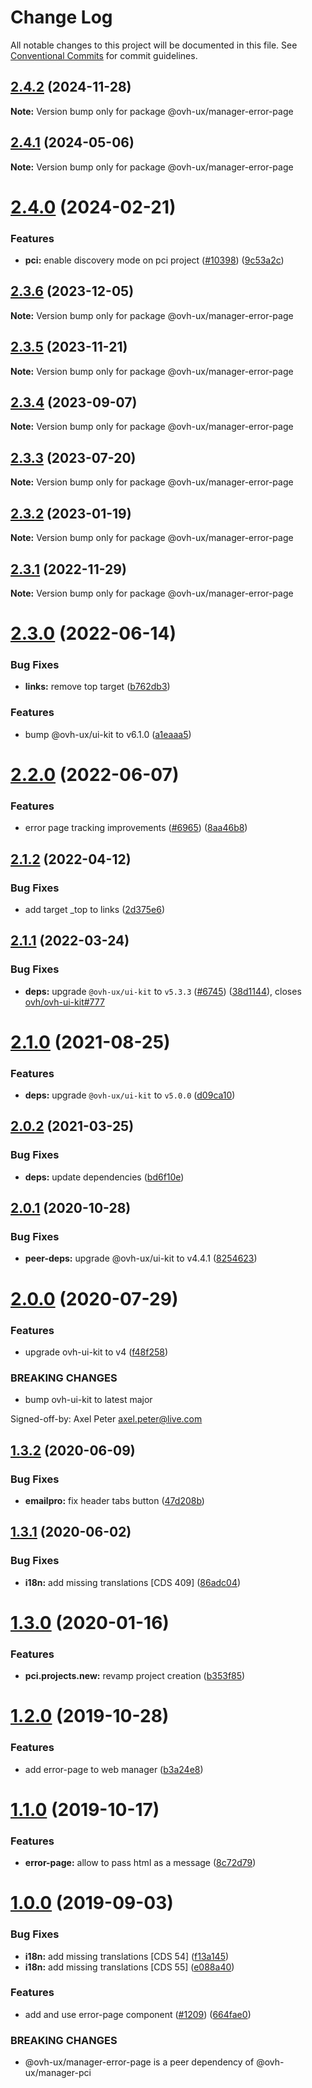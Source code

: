# Change Log

All notable changes to this project will be documented in this file.
See [Conventional Commits](https://conventionalcommits.org) for commit guidelines.

## [2.4.2](https://github.com/ovh/manager/compare/@ovh-ux/manager-error-page@2.4.1...@ovh-ux/manager-error-page@2.4.2) (2024-11-28)

**Note:** Version bump only for package @ovh-ux/manager-error-page





## [2.4.1](https://github.com/ovh/manager/compare/@ovh-ux/manager-error-page@2.4.0...@ovh-ux/manager-error-page@2.4.1) (2024-05-06)

**Note:** Version bump only for package @ovh-ux/manager-error-page





# [2.4.0](https://github.com/ovh/manager/compare/@ovh-ux/manager-error-page@2.3.6...@ovh-ux/manager-error-page@2.4.0) (2024-02-21)


### Features

* **pci:** enable discovery mode on pci project ([#10398](https://github.com/ovh/manager/issues/10398)) ([9c53a2c](https://github.com/ovh/manager/commit/9c53a2c4c661a17d2b492fc18c031ab09291bee8))





## [2.3.6](https://github.com/ovh/manager/compare/@ovh-ux/manager-error-page@2.3.5...@ovh-ux/manager-error-page@2.3.6) (2023-12-05)

**Note:** Version bump only for package @ovh-ux/manager-error-page





## [2.3.5](https://github.com/ovh/manager/compare/@ovh-ux/manager-error-page@2.3.4...@ovh-ux/manager-error-page@2.3.5) (2023-11-21)

**Note:** Version bump only for package @ovh-ux/manager-error-page





## [2.3.4](https://github.com/ovh/manager/compare/@ovh-ux/manager-error-page@2.3.3...@ovh-ux/manager-error-page@2.3.4) (2023-09-07)

**Note:** Version bump only for package @ovh-ux/manager-error-page





## [2.3.3](https://github.com/ovh/manager/compare/@ovh-ux/manager-error-page@2.3.2...@ovh-ux/manager-error-page@2.3.3) (2023-07-20)

**Note:** Version bump only for package @ovh-ux/manager-error-page





## [2.3.2](https://github.com/ovh/manager/compare/@ovh-ux/manager-error-page@2.3.1...@ovh-ux/manager-error-page@2.3.2) (2023-01-19)

**Note:** Version bump only for package @ovh-ux/manager-error-page





## [2.3.1](https://github.com/ovh/manager/compare/@ovh-ux/manager-error-page@2.3.0...@ovh-ux/manager-error-page@2.3.1) (2022-11-29)

**Note:** Version bump only for package @ovh-ux/manager-error-page





# [2.3.0](https://github.com/ovh/manager/compare/@ovh-ux/manager-error-page@2.2.0...@ovh-ux/manager-error-page@2.3.0) (2022-06-14)


### Bug Fixes

* **links:** remove top target ([b762db3](https://github.com/ovh/manager/commit/b762db3180629c305b0228a62b1ab15f81c04ca4))


### Features

* bump @ovh-ux/ui-kit to v6.1.0 ([a1eaaa5](https://github.com/ovh/manager/commit/a1eaaa5cb68652d1d600ba02e0d27de557de94e5))



# [2.2.0](https://github.com/ovh/manager/compare/@ovh-ux/manager-error-page@2.1.2...@ovh-ux/manager-error-page@2.2.0) (2022-06-07)


### Features

* error page tracking improvements ([#6965](https://github.com/ovh/manager/issues/6965)) ([8aa46b8](https://github.com/ovh/manager/commit/8aa46b84bae41b995225bddc66015a7fb1c31580))



## [2.1.2](https://github.com/ovh/manager/compare/@ovh-ux/manager-error-page@2.1.1...@ovh-ux/manager-error-page@2.1.2) (2022-04-12)


### Bug Fixes

* add target _top to links ([2d375e6](https://github.com/ovh/manager/commit/2d375e6ac23773f6d4f9780aa3fa8df903692adc))



## [2.1.1](https://github.com/ovh/manager/compare/@ovh-ux/manager-error-page@2.1.0...@ovh-ux/manager-error-page@2.1.1) (2022-03-24)


### Bug Fixes

* **deps:** upgrade `@ovh-ux/ui-kit` to `v5.3.3` ([#6745](https://github.com/ovh/manager/issues/6745)) ([38d1144](https://github.com/ovh/manager/commit/38d11445b3671755758d153a4f4a166c7946705c)), closes [ovh/ovh-ui-kit#777](https://github.com/ovh/ovh-ui-kit/issues/777)



# [2.1.0](https://github.com/ovh/manager/compare/@ovh-ux/manager-error-page@2.0.2...@ovh-ux/manager-error-page@2.1.0) (2021-08-25)


### Features

* **deps:** upgrade `@ovh-ux/ui-kit` to `v5.0.0` ([d09ca10](https://github.com/ovh/manager/commit/d09ca10f4b7ca629e0b2f1fcb59278ea7f309a9e))



## [2.0.2](https://github.com/ovh/manager/compare/@ovh-ux/manager-error-page@2.0.1...@ovh-ux/manager-error-page@2.0.2) (2021-03-25)


### Bug Fixes

* **deps:** update dependencies ([bd6f10e](https://github.com/ovh/manager/commit/bd6f10e1b10a00c19e9600ac2439a48aca7c6a12))



## [2.0.1](https://github.com/ovh/manager/compare/@ovh-ux/manager-error-page@2.0.0...@ovh-ux/manager-error-page@2.0.1) (2020-10-28)


### Bug Fixes

* **peer-deps:** upgrade @ovh-ux/ui-kit to v4.4.1 ([8254623](https://github.com/ovh/manager/commit/82546237336e185ae7d973a1bb2aabddbb50112e))



# [2.0.0](https://github.com/ovh/manager/compare/@ovh-ux/manager-error-page@1.3.2...@ovh-ux/manager-error-page@2.0.0) (2020-07-29)


### Features

* upgrade ovh-ui-kit to v4 ([f48f258](https://github.com/ovh/manager/commit/f48f2587c367b06939c452428c5783c2fb1c1b8d))


### BREAKING CHANGES

* bump ovh-ui-kit to latest major

Signed-off-by: Axel Peter <axel.peter@live.com>



## [1.3.2](https://github.com/ovh/manager/compare/@ovh-ux/manager-error-page@1.3.1...@ovh-ux/manager-error-page@1.3.2) (2020-06-09)


### Bug Fixes

* **emailpro:** fix header tabs button ([47d208b](https://github.com/ovh/manager/commit/47d208b44dcad2fedab44b6771d4da79a80dbfc9))



## [1.3.1](https://github.com/ovh/manager/compare/@ovh-ux/manager-error-page@1.3.0...@ovh-ux/manager-error-page@1.3.1) (2020-06-02)


### Bug Fixes

* **i18n:** add missing translations [CDS 409] ([86adc04](https://github.com/ovh/manager/commit/86adc0469a44a243bb3fb61296b284245a3b1b6e))



# [1.3.0](https://github.com/ovh/manager/compare/@ovh-ux/manager-error-page@1.2.0...@ovh-ux/manager-error-page@1.3.0) (2020-01-16)


### Features

* **pci.projects.new:** revamp project creation ([b353f85](https://github.com/ovh/manager/commit/b353f8593e0038ec6a93eaf0511ceb805370b3aa))



# [1.2.0](https://github.com/ovh/manager/compare/@ovh-ux/manager-error-page@1.1.0...@ovh-ux/manager-error-page@1.2.0) (2019-10-28)


### Features

* add error-page to web manager ([b3a24e8](https://github.com/ovh/manager/commit/b3a24e8e7be584acbf1a5098f8b48fda4a576303))



# [1.1.0](https://github.com/ovh-ux/manager/compare/@ovh-ux/manager-error-page@1.0.0...@ovh-ux/manager-error-page@1.1.0) (2019-10-17)


### Features

* **error-page:** allow to pass html as a message ([8c72d79](https://github.com/ovh-ux/manager/commit/8c72d79))



# [1.0.0](https://github.com/ovh-ux/manager/compare/@ovh-ux/manager-error-page@0.0.0...@ovh-ux/manager-error-page@1.0.0) (2019-09-03)


### Bug Fixes

* **i18n:** add missing translations [CDS 54] ([f13a145](https://github.com/ovh-ux/manager/commit/f13a145))
* **i18n:** add missing translations [CDS 55] ([e088a40](https://github.com/ovh-ux/manager/commit/e088a40))


### Features

* add and use error-page component ([#1209](https://github.com/ovh-ux/manager/issues/1209)) ([664fae0](https://github.com/ovh-ux/manager/commit/664fae0))


### BREAKING CHANGES

* @ovh-ux/manager-error-page is a peer dependency of @ovh-ux/manager-pci
